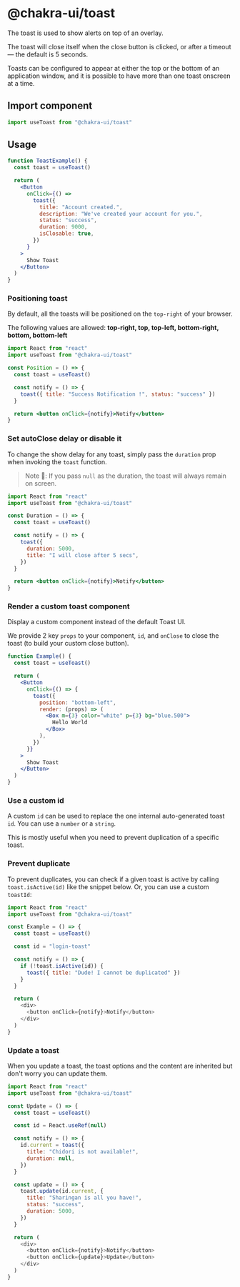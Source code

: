 # @chakra-ui/toast

The toast is used to show alerts on top of an overlay.

The toast will close itself when the close button is clicked, or after a timeout
— the default is 5 seconds.

Toasts can be configured to appear at either the top or the bottom of an
application window, and it is possible to have more than one toast onscreen at a
time.

## Import component

```js
import useToast from "@chakra-ui/toast"
```

## Usage

```jsx
function ToastExample() {
  const toast = useToast()

  return (
    <Button
      onClick={() =>
        toast({
          title: "Account created.",
          description: "We've created your account for you.",
          status: "success",
          duration: 9000,
          isClosable: true,
        })
      }
    >
      Show Toast
    </Button>
  )
}
```

### Positioning toast

By default, all the toasts will be positioned on the `top-right` of your
browser.

The following values are allowed: **top-right, top, top-left, bottom-right,
bottom, bottom-left**

```jsx
import React from "react"
import useToast from "@chakra-ui/toast"

const Position = () => {
  const toast = useToast()

  const notify = () => {
    toast({ title: "Success Notification !", status: "success" })
  }

  return <button onClick={notify}>Notify</button>
}
```

### Set autoClose delay or disable it

To change the show delay for any toast, simply pass the `duration` prop when
invoking the `toast` function.

> Note 🚨: If you pass `null` as the duration, the toast will always remain on
> screen.

```jsx
import React from "react"
import useToast from "@chakra-ui/toast"

const Duration = () => {
  const toast = useToast()

  const notify = () => {
    toast({
      duration: 5000,
      title: "I will close after 5 secs",
    })
  }

  return <button onClick={notify}>Notify</button>
}
```

### Render a custom toast component

Display a custom component instead of the default Toast UI.

We provide 2 key `props` to your component, `id`, and `onClose` to close the
toast (to build your custom close button).

```jsx
function Example() {
  const toast = useToast()

  return (
    <Button
      onClick={() => {
        toast({
          position: "bottom-left",
          render: (props) => (
            <Box m={3} color="white" p={3} bg="blue.500">
              Hello World
            </Box>
          ),
        })
      }}
    >
      Show Toast
    </Button>
  )
}
```

### Use a custom id

A custom `id` can be used to replace the one internal auto-generated toast `id`.
You can use a `number` or a `string`.

This is mostly useful when you need to prevent duplication of a specific toast.

### Prevent duplicate

To prevent duplicates, you can check if a given toast is active by calling
`toast.isActive(id)` like the snippet below. Or, you can use a custom `toastId`:

```js
import React from "react"
import useToast from "@chakra-ui/toast"

const Example = () => {
  const toast = useToast()

  const id = "login-toast"

  const notify = () => {
    if (!toast.isActive(id)) {
      toast({ title: "Dude! I cannot be duplicated" })
    }
  }

  return (
    <div>
      <button onClick={notify}>Notify</button>
    </div>
  )
}
```

### Update a toast

When you update a toast, the toast options and the content are inherited but
don't worry you can update them.

```js
import React from "react"
import useToast from "@chakra-ui/toast"

const Update = () => {
  const toast = useToast()

  const id = React.useRef(null)

  const notify = () => {
    id.current = toast({
      title: "Chidori is not available!",
      duration: null,
    })
  }

  const update = () => {
    toast.update(id.current, {
      title: "Sharingan is all you have!",
      status: "success",
      duration: 5000,
    })
  }

  return (
    <div>
      <button onClick={notify}>Notify</button>
      <button onClick={update}>Update</button>
    </div>
  )
}
```
